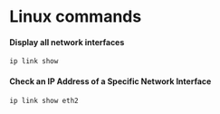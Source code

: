 # Linux commands

#### Display all network interfaces
```
ip link show
```
#### Check an IP Address of a Specific Network Interface
```
ip link show eth2
```
